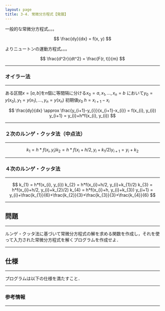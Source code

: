 ```yaml
---
layout: page
title: 3-4. 常微分方程式【発展】
---
```


一般的な常微分方程式。。。

$$
\frac{dy}{dx} = f(x, y)
$$

よりニュートンの運動方程式。。。

$$
\frac{d^2r}{dt^2} = \frac{F(r, t)}{m}
$$



---
### オイラー法
---

ある区間$x=[a, b]$をn個に等間隔に分ける$x_{0}=a, x_{1}, ..., x_{n} = b$
において$y_{0}=y(x_{0}), y_{1}=y(x_{1}), ..., y_{n} = y(x_{n})$
初期値$y_{0}$
$h = x_{i+1}-x_{i}$

$$
\frac{dy}{dx} \approx \frac{y_{i+1}-y_{i}}{x_{i+1}-x_{i}} = f(x_{i}, y_{i})
y_{i+1} = y_{i}+h*f(x_{i}, y_{i})
$$


---
### ２次のルンゲ・クッタ法（中点法）
---

$$
k_{1} = h*f(x_{i}, y_{i})
k_{2} = h*f(x_{i}+h/2, y_{i}+k_{1}/2)
y_{i+1} = y_{i}+k_{2}
$$

---
### ４次のルンゲ・クッタ法
---

$$
k_{1} = h*f(x_{i}, y_{i})
k_{2} = h*f(x_{i}+h/2, y_{i}+k_{1}/2)
k_{3} = h*f(x_{i}+h/2, y_{i}+k_{2}/2)
k_{4} = h*f(x_{i}+h, y_{i}+k_{3})
y_{i+1} = y_{i}+\frac{k_{1}}{6}+\frac{k_{2}}{3}+\frac{k_{3}}{3}+\frac{k_{4}}{6}
$$


---
## 問題
---

ルンゲ・クッタ法に基づいて常微分方程式の解を求める関数を作成し，それを使って入力された常微分方程式を解くプログラムを作成せよ．

---
## 仕様
---

プログラムは以下の仕様を満たすこと．


---
### 参考情報
---
